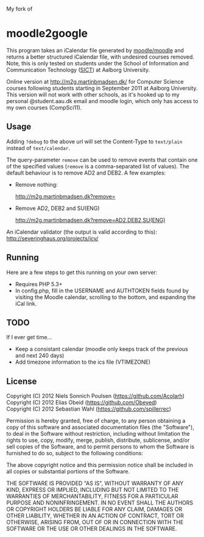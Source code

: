 My fork of

moodle2google
=============
This program takes an iCalendar file generated by [moodle/moodle](https://github.com/moodle/moodle "moodle github link") and returns a better structured iCalendar file, with undesired courses removed. Note, this is only tested on students under the School of Information and Communication Technology ([SICT](http://www.sict.aau.dk/)) at Aalborg University.

Online version at http://m2g.martinbmadsen.dk/ for Computer Science courses following students starting in September 2011 at Aalborg University. This version will not work with other schools, as it's hooked up to my personal @student.aau.dk email and moodle login, which only has access to my own courses (CompSci11).

Usage
-------

Adding ``?debug`` to the above url will set the Content-Type to ``text/plain``
instead of ``text/calendar``.

The query-parameter ``remove`` can be used to remove events that contain one
of the specified values (``remove`` is a comma-separated list of values).
The default behaviour is to remove AD2 and DEB2. A few examples:

* Remove nothing:

    http://m2g.martinbmadsen.dk?remove=
    
* Remove AD2, DEB2 and SU(ENG)

    http://m2g.martinbmadsen.dk?remove=AD2,DEB2,SU(ENG)


An iCalendar validator (the output is valid according to this): http://severinghaus.org/projects/icv/

Running
-------
Here are a few steps to get this running on your own server:
  * Requires PHP 5.3+
  * In config.php, fill in the USERNAME and AUTHTOKEN fields found by visiting the Moodle calendar, scrolling to the bottom, and expanding the iCal link.

TODO
-------
If I ever get time...
- Keep a consistant calendar (moodle only keeps track of the previous and next 240 days)
- Add timezone information to the ics file (VTIMEZONE)

License
-------
Copyright (C) 2012 Niels Sonnich Poulsen (https://github.com/Acolarh)  
Copyright (C) 2012 Elias Obeid (https://github.com/Obeyed)  
Copyright (C) 2012 Sebastian Wahl (https://github.com/spillerrec)

Permission is hereby granted, free of charge, to any person
obtaining a copy of this software and associated documentation
files (the "Software"), to deal in the Software without
restriction, including without limitation the rights to use,
copy, modify, merge, publish, distribute, sublicense, and/or
sell copies of the Software, and to permit persons to whom the
Software is furnished to do so, subject to the following conditions:

The above copyright notice and this permission notice shall be
included in all copies or substantial portions of the Software.

THE SOFTWARE IS PROVIDED "AS IS", WITHOUT WARRANTY OF ANY KIND,
EXPRESS OR IMPLIED, INCLUDING BUT NOT LIMITED TO THE WARRANTIES
OF MERCHANTABILITY, FITNESS FOR A PARTICULAR PURPOSE AND
NONINFRINGEMENT. IN NO EVENT SHALL THE AUTHORS OR COPYRIGHT
HOLDERS BE LIABLE FOR ANY CLAIM, DAMAGES OR OTHER LIABILITY,
WHETHER IN AN ACTION OF CONTRACT, TORT OR OTHERWISE, ARISING
FROM, OUT OF OR IN CONNECTION WITH THE SOFTWARE OR THE USE OR
OTHER DEALINGS IN THE SOFTWARE.
